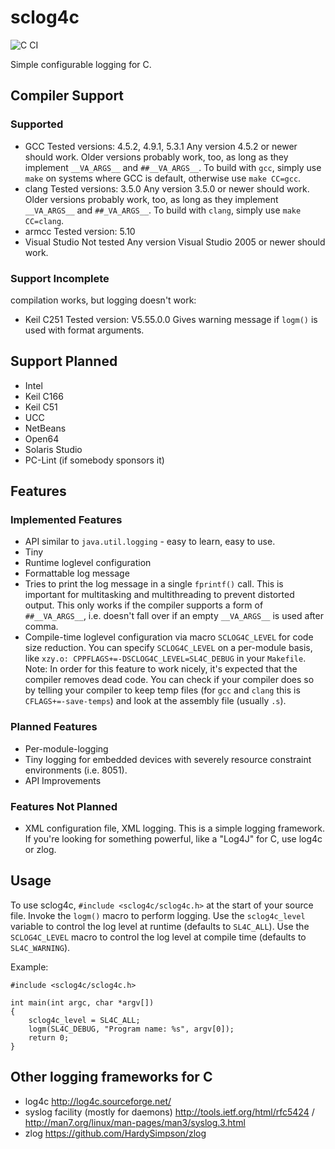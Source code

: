 # sclog4c

![C CI](https://github.com/christianhujer/sclog4c/workflows/C%20CI/badge.svg)

Simple configurable logging for C.

## Compiler Support

### Supported
- GCC
    Tested versions: 4.5.2, 4.9.1, 5.3.1
    Any version 4.5.2 or newer should work.
    Older versions probably work, too, as long as they implement `__VA_ARGS__` and `##__VA_ARGS__`.
    To build with `gcc`, simply use `make` on systems where GCC is default, otherwise use `make CC=gcc`.
- clang
    Tested versions: 3.5.0
    Any version 3.5.0 or newer should work.
    Older versions probably work, too, as long as they implement `__VA_ARGS__` and `##_VA_ARGS__`.
    To build with `clang`, simply use `make CC=clang`.
- armcc
    Tested version: 5.10
- Visual Studio
    Not tested
    Any version Visual Studio 2005 or newer should work.

### Support Incomplete
compilation works, but logging doesn't work:
- Keil C251
    Tested version: V5.55.0.0
    Gives warning message if `logm()` is used with format arguments.

## Support Planned
- Intel
- Keil C166
- Keil C51
- UCC
- NetBeans
- Open64
- Solaris Studio
- PC-Lint (if somebody sponsors it)

## Features

### Implemented Features
- API similar to `java.util.logging` - easy to learn, easy to use.
- Tiny
- Runtime loglevel configuration
- Formattable log message
- Tries to print the log message in a single `fprintf()` call.
  This is important for multitasking and multithreading to prevent distorted output.
  This only works if the compiler supports a form of `##__VA_ARGS__`, i.e. doesn't fall over if an empty `__VA_ARGS__` is used after comma.
- Compile-time loglevel configuration via macro `SCLOG4C_LEVEL` for code size reduction.
  You can specify `SCLOG4C_LEVEL` on a per-module basis, like `xzy.o: CPPFLAGS+=-DSCLOG4C_LEVEL=SL4C_DEBUG` in your `Makefile`.
  Note: In order for this feature to work nicely, it's expected that the compiler removes dead code.
  You can check if your compiler does so by telling your compiler to keep temp files (for `gcc` and `clang` this is `CFLAGS+=-save-temps`) and look at the assembly file (usually `.s`).

### Planned Features
- Per-module-logging
- Tiny logging for embedded devices with severely resource constraint environments (i.e. 8051).
- API Improvements

### Features Not Planned
- XML configuration file, XML logging.
  This is a simple logging framework.
  If you're looking for something powerful, like a "Log4J" for C, use log4c or zlog.

## Usage

To use sclog4c, `#include <sclog4c/sclog4c.h>` at the start of your source file.
Invoke the `logm()` macro to perform logging.
Use the `sclog4c_level` variable to control the log level at runtime (defaults to `SL4C_ALL`).
Use the `SCLOG4C_LEVEL` macro to control the log level at compile time (defaults to `SL4C_WARNING`).

Example:

~~~~
#include <sclog4c/sclog4c.h>

int main(int argc, char *argv[])
{
    sclog4c_level = SL4C_ALL;
    logm(SL4C_DEBUG, "Program name: %s", argv[0]);
    return 0;
}
~~~~

## Other logging frameworks for C
- log4c http://log4c.sourceforge.net/
- syslog facility (mostly for daemons) http://tools.ietf.org/html/rfc5424 / http://man7.org/linux/man-pages/man3/syslog.3.html
- zlog https://github.com/HardySimpson/zlog
